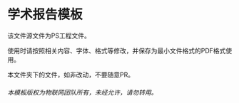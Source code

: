 # 学术报告模板

该文件源文件为PS工程文件。

使用时请按照相关内容、字体、格式等修改，并保存为最小文件格式的PDF格式使用。

本文件夹下的文件，如非改动，不要随意PR。

###### 本模板版权为物联网团队所有，未经允许，请勿转用。


